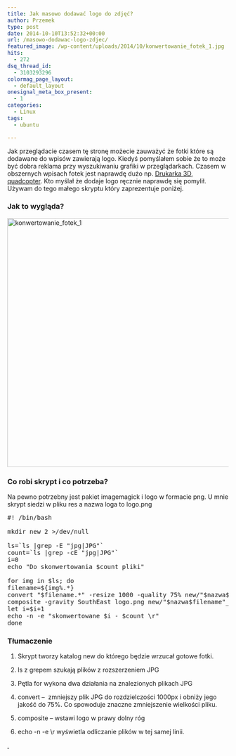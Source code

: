 ```yaml
---
title: Jak masowo dodawać logo do zdjęć?
author: Przemek
type: post
date: 2014-10-10T13:52:32+00:00
url: /masowo-dodawac-logo-zdjec/
featured_image: /wp-content/uploads/2014/10/konwertowanie_fotek_1.jpg
hits:
  - 272
dsq_thread_id:
  - 3103293296
colormag_page_layout:
  - default_layout
onesignal_meta_box_present:
  - 1
categories:
  - Linux
tags:
  - ubuntu

---
```

Jak przeglądacie czasem tę stronę możecie zauważyć że fotki które są dodawane do wpisów zawierają logo. Kiedyś pomyślałem sobie że to może być dobra reklama przy wyszukiwaniu grafiki w przeglądarkach. Czasem w obszernych wpisach fotek jest naprawdę dużo np. <a href="http://techfreak.pl/drukarka-3d-profab-gate-le/" target="_blank" rel="noopener">Drukarka 3D</a>, <a href="http://techfreak.pl/zbudowac-quadcopter-fpv250-naze32-dys-be1806/" target="_blank" rel="noopener">quadcopter</a>. Kto myślał że dodaje logo ręcznie naprawdę się pomylił. Używam do tego małego skryptu który zaprezentuje poniżej.

<!--more-->

### Jak to wygląda?

[<img class="aligncenter size-full wp-image-7821" src="http://techfreak.pl/wp-content/uploads/2014/10/konwertowanie_fotek_1.jpg" alt="konwertowanie_fotek_1" width="1000" height="567" />][1]

### Co robi skrypt i co potrzeba?

Na pewno potrzebny jest pakiet imagemagick i logo w formacie png. U mnie skrypt siedzi w pliku res a nazwa loga to logo.png

<pre>#! /bin/bash

mkdir new 2 &gt;/dev/null

ls=`ls |grep -E "jpg|JPG"`
count=`ls |grep -cE "jpg|JPG"`
i=0
echo "Do skonwertowania $count pliki"

for img in $ls; do
filename=${img%.*}
convert "$filename.*" -resize 1000 -quality 75% new/"$nazwa$filename"_1.jpg
composite -gravity SouthEast logo.png new/"$nazwa$filename"_1.jpg new/"$nazwa$filename"_1.jpg
let i=$i+1
echo -n -e "skonwertowane $i - $count \r"
done
</pre>

### Tłumaczenie

1. Skrypt tworzy katalog new do którego będzie wrzucał gotowe fotki.

2. ls z grepem szukają plików z rozszerzeniem JPG

3. Pętla for wykona dwa działania na znalezionych plikach JPG

4. convert &#8211;  zmniejszy plik JPG do rozdzielczości 1000px i obniży jego jakość do 75%. Co spowoduje znaczne zmniejszenie wielkości pliku.  
5. composite &#8211; wstawi logo w prawy dolny róg

6. echo -n -e \r wyświetla odliczanie plików w tej samej linii.

[ ][1]

 [1]: http://techfreak.pl/wp-content/uploads/2014/10/konwertowanie_fotek_1.jpg